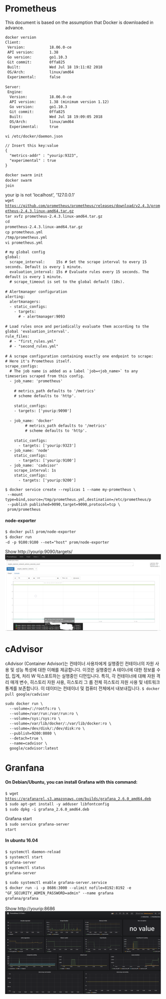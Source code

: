 # Prometheus

This document is based on the assumption that Docker is downloaded in advance.</br>
```
docker version
Client:
 Version:           18.06.0-ce
 API version:       1.38
 Go version:        go1.10.3
 Git commit:        0ffa825
 Built:             Wed Jul 18 19:11:02 2018
 OS/Arch:           linux/amd64
 Experimental:      false

Server:
 Engine:
  Version:          18.06.0-ce
  API version:      1.38 (minimum version 1.12)
  Go version:       go1.10.3
  Git commit:       0ffa825
  Built:            Wed Jul 18 19:09:05 2018
  OS/Arch:          linux/amd64
  Experimental:     true

```
<code>vi /etc/docker/daemon.json</code></br>
```
// Insert this key:value
{
  "metrics-addr" : "yourip:9323",
  "experimental" : true
}
```
<code>docker swarm init</code></br>
<code>docker swarm join</code></br>

your ip is not 'localhost', '127.0.0.1'</br>
<code>wget https://github.com/prometheus/prometheus/releases/download/v2.4.3/prometheus-2.4.3.linux-amd64.tar.gz</code></br>
<code>tar xvfz prometheus-2.4.3.linux-amd64.tar.gz</code></br>
<code>cd prometheus-2.4.3.linux-amd64.tar.gz</code></br>
<code>cp prometheus.yml /tmp/prometheus.yml</code></br>
<code>vi prometheus.yml</code></br>
```
# my global config
global:
  scrape_interval:     15s # Set the scrape interval to every 15 seconds. Default is every 1 minute.
  evaluation_interval: 15s # Evaluate rules every 15 seconds. The default is every 1 minute.
  # scrape_timeout is set to the global default (10s).

# Alertmanager configuration
alerting:
  alertmanagers:
  - static_configs:
    - targets:
      # - alertmanager:9093

# Load rules once and periodically evaluate them according to the global 'evaluation_interval'.
rule_files:
  # - "first_rules.yml"
  # - "second_rules.yml"

# A scrape configuration containing exactly one endpoint to scrape:
# Here it's Prometheus itself.
scrape_configs:
  # The job name is added as a label `job=<job_name>` to any timeseries scraped from this config.
  - job_name: 'prometheus'

    # metrics_path defaults to '/metrics'
    # scheme defaults to 'http'.

    static_configs:
    - targets: ['yourip:9090']

  - job_name: 'docker'
         # metrics_path defaults to '/metrics'
         # scheme defaults to 'http'.

    static_configs:
      - targets: ['yourip:9323']
  - job_name: 'node'
    static_configs:
      - targets: ['yourip:9100']
  - job_name: 'cadvisor'
    scrape_interval: 1s
    static_configs:
      - targets: ['yourip:9200']

```


```
$ docker service create --replicas 1 --name my-prometheus \
 --mount type=bind,source=/tmp/prometheus.yml,destination=/etc/prometheus/p
 --publish published=9090,target=9090,protocol=tcp \
 prom/prometheus
 ```
 #### node-exporter
  <code>$ docker pull prom/node-exporter</code></br>
  <code>$ docker run -d -p 9100:9100 --net="host" prom/node-exporter</code></br>
 
 Show http://yourip:9090/targets/
 ![Prometheus](./graph.PNG)
 
 # cAdvisor
 cAdvisor (Container Advisor)는 컨테이너 사용자에게 실행중인 컨테이너의 자원 사용 및 성능 특성에 대한 이해를 제공합니다. 이것은 실행중인 A 테이너에 대한 정보를 수집, 집계, 처리 W 익스포트하는 실행중인 디먼입니다. 특히, 각 컨테이너에 대해 자원 격리 매개 변수, 히스토리 자원 사용, 히스토리 그 룹 전체 히스토리 자원 사용 및 네트워크 통계를 보존합니다. 이 데이터는 컨테이너 및 컴퓨터 전체에서 내보내집니다.
  <code>$ docker pull google/cadvisor</code></br>
```
sudo docker run \
  --volume=/:/rootfs:ro \
  --volume=/var/run:/var/run:ro \
  --volume=/sys:/sys:ro \
  --volume=/var/lib/docker/:/var/lib/docker:ro \
  --volume=/dev/disk/:/dev/disk:ro \
  --publish=9200:8080 \
  --detach=true \
  --name=cadvisor \
  google/cadvisor:latest
```
# Granfana
#### On Debian/Ubuntu, you can install Grafana with this command: </br>
  <code>$ wget https://grafanarel.s3.amazonaws.com/builds/grafana_2.6.0_amd64.deb</code></br>
  <code>$ sudo apt-get install -y adduser libfontconfig</code></br>
  <code>$ sudo dpkg -i grafana_2.6.0_amd64.deb</code></br>

Grafana start</br>
  <code>$ sudo service grafana-server start</code></br>
  
#### In ubuntu 16.04</br>
  <code>$ systemctl daemon-reload</code></br>
  <code>$ systemctl start grafana-server</code></br>
  <code>$ systemctl status grafana-server</code></br>
  
  <code>$ sudo systemctl enable grafana-server.service</code></br>
  <code>$ docker run -i -p 8686:3000 --ulimit nofile=8192:8192 -e "GF_SECURITY_ADMIN_PASSWORD=admin" --name grafana grafana/grafana</code></br>
</br>
 Show http://yourip:8686
 ![Grafana](./grafana.PNG)

